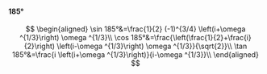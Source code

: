 #### 185°

$$
\begin{aligned}
\sin 185°&=\frac{1}{2} (-1)^{3/4} \left(i+\omega ^{1/3}\right) \omega ^{1/3}\\
\cos 185°&=\frac{\left(\frac{1}{2}+\frac{i}{2}\right) \left(i-\omega ^{1/3}\right) \omega ^{1/3}}{\sqrt{2}}\\
\tan 185°&=\frac{i \left(i+\omega ^{1/3}\right)}{i-\omega ^{1/3}}\\
\end{aligned}
$$

